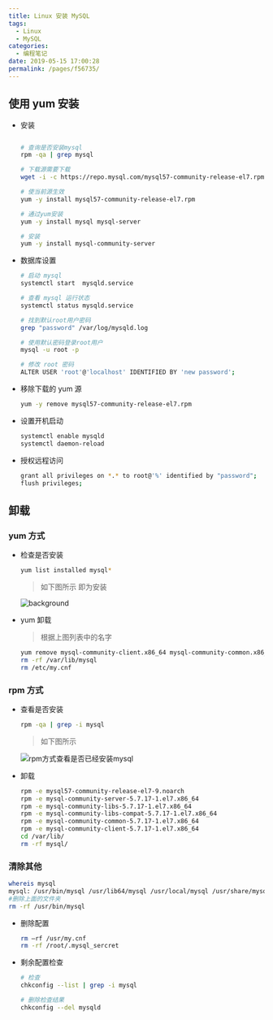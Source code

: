 ```yaml
---
title: Linux 安装 MySQL
tags:
  - Linux
  - MySQL
categories:
  - 编程笔记
date: 2019-05-15 17:00:28
permalink: /pages/f56735/
---
```


## 使用 yum 安装

- 安装

  ```bash

  # 查询是否安装mysql
  rpm -qa | grep mysql

  # 下载源需要下载
  wget -i -c https://repo.mysql.com/mysql57-community-release-el7.rpm

  # 使当前源生效
  yum -y install mysql57-community-release-el7.rpm

  # 通过yum安装
  yum -y install mysql mysql-server

  # 安装
  yum -y install mysql-community-server

  ```

- 数据库设置

  ```bash
  # 启动 mysql
  systemctl start  mysqld.service

  # 查看 mysql 运行状态
  systemctl status mysqld.service

  # 找到默认root用户密码
  grep "password" /var/log/mysqld.log

  # 使用默认密码登录root用户
  mysql -u root -p

  # 修改 root 密码
  ALTER USER 'root'@'localhost' IDENTIFIED BY 'new password';
  ```

- 移除下载的 yum 源

  ```bash
  yum -y remove mysql57-community-release-el7.rpm
  ```

- 设置开机启动

  ```bash
  systemctl enable mysqld
  systemctl daemon-reload
  ```

- 授权远程访问

  ```bash
  grant all privileges on *.* to root@'%' identified by "password";
  flush privileges;
  ```

## 卸载

### yum 方式

- 检查是否安装

  ```bash
  yum list installed mysql*
  ```

  > 如下图所示 即为安装

  ![background](https://cdn.clearlywind.com/blog-images/images/yum-list-installed-mysql.png)

- yum 卸载

  > 根据上图列表中的名字

  ```bash
  yum remove mysql-community-client.x86_64 mysql-community-common.x86_64 ...
  rm -rf /var/lib/mysql
  rm /etc/my.cnf
  ```

### rpm 方式

- 查看是否安装

  ```bash
  rpm -qa | grep -i mysql
  ```

  > 如下图所示

  ![rpm方式查看是否已经安装mysql](https://cdn.clearlywind.com/blog-images/images/rpm-qa-grep-i-mysql.png)

- 卸载

  ```bash
  rpm -e mysql57-community-release-el7-9.noarch
  rpm -e mysql-community-server-5.7.17-1.el7.x86_64
  rpm -e mysql-community-libs-5.7.17-1.el7.x86_64
  rpm -e mysql-community-libs-compat-5.7.17-1.el7.x86_64
  rpm -e mysql-community-common-5.7.17-1.el7.x86_64
  rpm -e mysql-community-client-5.7.17-1.el7.x86_64
  cd /var/lib/
  rm -rf mysql/
  ```

### 清除其他

```bash
whereis mysql
mysql: /usr/bin/mysql /usr/lib64/mysql /usr/local/mysql /usr/share/mysql /usr/share/man/man1/mysql.1.gz
#删除上面的文件夹
rm -rf /usr/bin/mysql
```

- 删除配置

  ```bash
  rm –rf /usr/my.cnf
  rm -rf /root/.mysql_sercret
  ```

- 剩余配置检查

  ```bash
  # 检查
  chkconfig --list | grep -i mysql

  # 删除检查结果
  chkconfig --del mysqld
  ```
